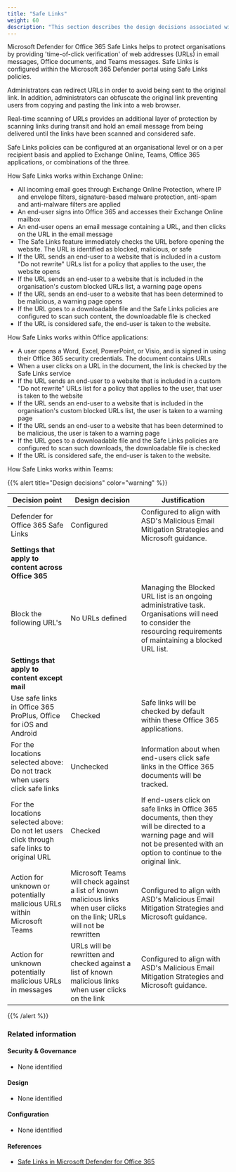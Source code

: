```yaml
---
title: "Safe Links"
weight: 60
description: "This section describes the design decisions associated with Safe Links Microsoft 365 security features for system(s) built using ASD's Blueprint for Secure Cloud."
---
```


Microsoft Defender for Office 365 Safe Links helps to protect organisations by providing 'time-of-click verification' of web addresses (URLs) in email messages, Office documents, and Teams messages. Safe Links is configured within the Microsoft 365 Defender portal using Safe Links policies.

Administrators can redirect URLs in order to avoid being sent to the original link. In addition, administrators can obfuscate the original link preventing users from copying and pasting the link into a web browser.

Real-time scanning of URLs provides an additional layer of protection by scanning links during transit and hold an email message from being delivered until the links have been scanned and considered safe.

Safe Links policies can be configured at an organisational level or on a per recipient basis and applied to Exchange Online, Teams, Office 365 applications, or combinations of the three.

How Safe Links works within Exchange Online:

* All incoming email goes through Exchange Online Protection, where IP and envelope filters, signature-based malware protection, anti-spam and anti-malware filters are applied
* An end-user signs into Office 365 and accesses their Exchange Online mailbox
* An end-user opens an email message containing a URL, and then clicks on the URL in the email message
* The Safe Links feature immediately checks the URL before opening the website. The URL is identified as blocked, malicious, or safe
* If the URL sends an end-user to a website that is included in a custom "Do not rewrite" URLs list for a policy that applies to the user, the website opens
* If the URL sends an end-user to a website that is included in the organisation's custom blocked URLs list, a warning page opens
* If the URL sends an end-user to a website that has been determined to be malicious, a warning page opens
* If the URL goes to a downloadable file and the Safe Links policies are configured to scan such content, the downloadable file is checked
* If the URL is considered safe, the end-user is taken to the website.

How Safe Links works within Office applications:

* A user opens a Word, Excel, PowerPoint, or Visio, and is signed in using their Office 365 security credentials. The document contains URLs
* When a user clicks on a URL in the document, the link is checked by the Safe Links service
* If the URL sends an end-user to a website that is included in a custom "Do not rewrite" URLs list for a policy that applies to the user, that user is taken to the website
* If the URL sends an end-user to a website that is included in the organisation's custom blocked URLs list, the user is taken to a warning page
* If the URL sends an end-user to a website that has been determined to be malicious, the user is taken to a warning page
* If the URL goes to a downloadable file and the Safe Links policies are configured to scan such downloads, the downloadable file is checked
* If the URL is considered safe, the end-user is taken to the website.

How Safe Links works within Teams:

{{% alert title="Design decisions" color="warning" %}}

| Decision point                                                                              | Design decision                                                                                                             | Justification                                                                                                                                                                     |
|---------------------------------------------------------------------------------------------|-----------------------------------------------------------------------------------------------------------------------------|-----------------------------------------------------------------------------------------------------------------------------------------------------------------------------------|
| Defender for Office 365 Safe Links                                                          | Configured                                                                                                                  | Configured to align with ASD's Malicious Email Mitigation Strategies and Microsoft guidance.                                                                                     |
| **Settings that apply to content across Office 365**                                        |                                                                                                                             |                                                                                                                                                                                   |
| Block the following URL's                                                                   | No URLs defined                                                                                                             | Managing the Blocked URL list is an ongoing administrative task. Organisations will need to consider the resourcing requirements of maintaining a blocked URL list.               |
| **Settings that apply to content except mail**                                              |                                                                                                                             |                                                                                                                                                                                   |
| Use safe links in Office 365 ProPlus, Office for iOS and Android                            | Checked                                                                                                                     | Safe links will be checked by default within these Office 365 applications.                                                                                                       |
| For the locations selected above: Do not track when users click safe links                  | Unchecked                                                                                                                   | Information about when end-users click safe links in the Office 365 documents will be tracked.                                                                                    |
| For the locations selected above: Do not let users click through safe links to original URL | Checked                                                                                                                     | If end-users click on safe links in Office 365 documents, then they will be directed to a warning page and will not be presented with an option to continue to the original link. |
| Action for unknown or potentially malicious URLs within Microsoft Teams                     | Microsoft Teams will check against a list of known malicious links when user clicks on the link; URLs will not be rewritten | Configured to align with ASD's Malicious Email Mitigation Strategies and Microsoft guidance.                                                                                     |
| Action for unknown potentially malicious URLs in messages                                   | URLs will be rewritten and checked against a list of known malicious links when user clicks on the link                     | Configured to align with ASD's Malicious Email Mitigation Strategies and Microsoft guidance.                                                                                     |

{{% /alert %}}

### Related information

#### Security & Governance

* None identified

#### Design

* None identified

#### Configuration

* None identified

#### References

* [Safe Links in Microsoft Defender for Office 365](https://docs.microsoft.com/microsoft-365/security/office-365-security/safe-links?view=o365-worldwide)